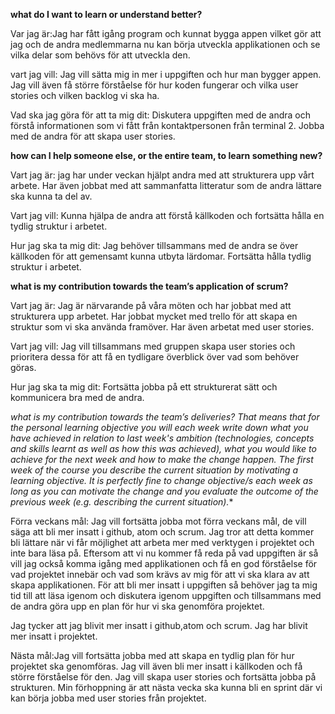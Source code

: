 **what do I want to learn or understand better?**

Var jag är:Jag har fått igång program och kunnat bygga appen vilket gör att jag och de andra medlemmarna nu kan börja utveckla applikationen och se vilka delar som behövs för att utveckla den.

vart jag vill: Jag vill sätta mig in mer i uppgiften och hur man bygger appen. Jag vill även få större förståelse för hur koden fungerar och vilka user stories och vilken backlog vi ska ha.

Vad ska jag göra för att ta mig dit: Diskutera uppgiften med de andra och förstå informationen som vi fått från kontaktpersonen från terminal 2. Jobba med de andra för att skapa user stories.

**how can I help someone else, or the entire team, to learn something new?**

Vart jag är: jag har under veckan hjälpt andra med att strukturera upp vårt arbete. Har även jobbat med att sammanfatta litteratur som de andra lättare ska kunna ta del av. 

Vart jag vill: Kunna hjälpa de andra att förstå källkoden och fortsätta hålla en tydlig struktur i arbetet.

Hur jag ska ta mig dit: Jag behöver tillsammans med de andra se över källkoden för att gemensamt kunna utbyta lärdomar. Fortsätta hålla tydlig struktur i arbetet.

**what is my contribution towards the team’s application of scrum?**

Vart jag är: Jag är närvarande på våra möten och har jobbat med att strukturera upp arbetet. Har jobbat mycket med trello för att skapa en struktur som vi ska använda framöver. Har även arbetat med user stories.

Vart jag vill: Jag vill tillsammans med gruppen skapa user stories och prioritera dessa för att få en tydligare överblick över vad som behöver göras. 

Hur jag ska ta mig dit: Fortsätta jobba på ett strukturerat sätt och kommunicera bra med de andra. 

*what is my contribution towards the team’s deliveries? That means that for the personal learning objective you will each week write down what you have achieved in relation to last week's ambition (technologies, concepts and skills learnt as well as how this was achieved), what you would like to achieve for the next week and how to make the change happen. The first week of the course you describe the current situation by motivating a learning objective. It is perfectly fine to change objective/s each week as long as you can motivate the change and you evaluate the outcome of the previous week (e.g. describing the current situation).**

Förra veckans mål: Jag vill fortsätta jobba mot förra veckans mål, de vill säga att bli mer insatt i github, atom och scrum. Jag tror att detta kommer bli lättare när vi får möjlighet att arbeta mer med verktygen i projektet och inte bara läsa på.
Eftersom att vi nu kommer få reda på vad uppgiften är så vill jag också komma igång med applikationen och få en god förståelse för vad projektet innebär och vad som krävs av mig för att vi ska klara av att skapa applikationen. För att bli mer insatt i uppgiften så behöver jag ta mig tid till att läsa igenom och diskutera igenom uppgiften och tillsammans med de andra göra upp en plan för hur vi ska genomföra projektet.

Jag tycker att jag blivit mer insatt i github,atom och scrum. Jag har blivit mer insatt i projektet.

Nästa mål:Jag vill fortsätta jobba med att skapa en tydlig plan för hur projektet ska genomföras. Jag vill även bli mer insatt i källkoden och få större förståelse för den. Jag vill skapa user stories och fortsätta jobba på strukturen. Min förhoppning är att nästa vecka ska kunna bli en sprint där vi kan börja jobba med user stories från projektet. 


